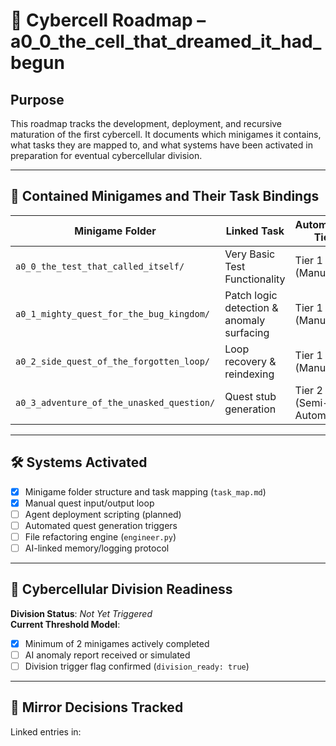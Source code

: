 <!-- Save to: a0_0_the_cell_that_dreamed_it_had_begun/cybercell_roadmap.md -->

# 🧠 Cybercell Roadmap – a0_0_the_cell_that_dreamed_it_had_begun

## Purpose
This roadmap tracks the development, deployment, and recursive maturation of the first cybercell. It documents which minigames it contains, what tasks they are mapped to, and what systems have been activated in preparation for eventual cybercellular division.

---

## 🧩 Contained Minigames and Their Task Bindings

| Minigame Folder                          | Linked Task                             | Automation Tier     | Status  |
|------------------------------------------|------------------------------------------|----------------------|---------|
| `a0_0_the_test_that_called_itself/`      | Very Basic Test Functionality            | Tier 1 (Manual)      | ACTIVE  |
| `a0_1_mighty_quest_for_the_bug_kingdom/` | Patch logic detection & anomaly surfacing| Tier 1 (Manual)      | ACTIVE  |
| `a0_2_side_quest_of_the_forgotten_loop/` | Loop recovery & reindexing               | Tier 1 (Manual)      | ACTIVE  |
| `a0_3_adventure_of_the_unasked_question/`| Quest stub generation                    | Tier 2 (Semi-Automated) | ACTIVE  |

---

## 🛠️ Systems Activated

- [x] Minigame folder structure and task mapping (`task_map.md`)
- [x] Manual quest input/output loop
- [ ] Agent deployment scripting (planned)
- [ ] Automated quest generation triggers
- [ ] File refactoring engine (`engineer.py`)
- [ ] AI-linked memory/logging protocol

---

## 🧬 Cybercellular Division Readiness

**Division Status**: *Not Yet Triggered*  
**Current Threshold Model**:  
- [x] Minimum of 2 minigames actively completed  
- [ ] AI anomaly report received or simulated  
- [ ] Division trigger flag confirmed (`division_ready: true`)

---

## 🔁 Mirror Decisions Tracked

Linked entries in:
<!-- Mirror decision log placeholder. Will link to mirror_decision.md references once active. -->
